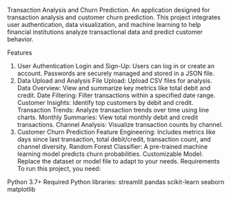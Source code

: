Transaction Analysis and Churn Prediction. 
An application designed for transaction analysis and customer churn prediction. This project integrates user authentication, data visualization, and machine learning to help financial institutions analyze transactional data and predict customer behavior.

Features
1. User Authentication
Login and Sign-Up:
Users can log in or create an account.
Passwords are securely managed and stored in a JSON file.
2. Data Upload and Analysis
File Upload:
Upload CSV files for analysis.
Data Overview:
View and summarize key metrics like total debit and credit.
Date Filtering:
Filter transactions within a specified date range.
Customer Insights:
Identify top customers by debit and credit.
Transaction Trends:
Analyze transaction trends over time using line charts.
Monthly Summaries:
View total monthly debit and credit transactions.
Channel Analysis:
Visualize transaction counts by channel.
3. Customer Churn Prediction
Feature Engineering:
Includes metrics like days since last transaction, total debit/credit, transaction count, and channel diversity.
Random Forest Classifier:
A pre-trained machine learning model predicts churn probabilities.
Customizable Model:
Replace the dataset or model file to adapt to your needs.
Requirements
To run this project, you need:

Python 3.7+
Required Python libraries:
streamlit
pandas
scikit-learn
seaborn
matplotlib
